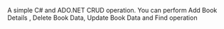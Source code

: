 A simple C# and ADO.NET CRUD operation.
You can perform Add Book Details , Delete Book Data, Update Book Data and Find operation 
